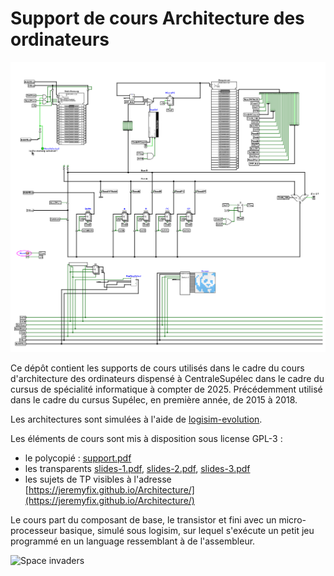 # Support de cours Architecture des ordinateurs

![Architecture simulée sous logisim](https://github.com/jeremyfix/Architecture/blob/main/html/md/assets/archi_jeu.png)

Ce dépôt contient les supports de cours utilisés dans le cadre du cours d'architecture des ordinateurs dispensé à CentraleSupélec dans le cadre du cursus de spécialité informatique à compter de 2025. Précédemment utilisé dans le cadre du cursus Supélec, en première année, de 2015 à 2018.

Les architectures sont simulées à l'aide de [logisim-evolution](https://github.com/logisim-evolution/logisim-evolution).

Les éléments de cours sont mis à disposition sous license GPL-3 :

- le polycopié : [support.pdf](https://github.com/jeremyfix/Architecture/blob/main/Support/support.pdf)
- les transparents [slides-1.pdf](https://github.com/jeremyfix/Architecture/blob/main/Slides/slides-1.pdf), [slides-2.pdf](https://github.com/jeremyfix/Architecture/blob/main/Slides/slides-2.pdf), [slides-3.pdf](https://github.com/jeremyfix/Architecture/blob/main/Slides/slides-3.pdf)
- les sujets de TP visibles à l'adresse [https://jeremyfix.github.io/Architecture/](https://jeremyfix.github.io/Architecture/)

Le cours part du composant de base, le transistor et fini avec un micro-processeur basique, simulé sous logisim, sur lequel s'exécute un petit jeu programmé en un language ressemblant à de l'assembleur.

![Space invaders](https://github.com/jeremyfix/Architecture/blob/main/spaceinvaders.gif)


